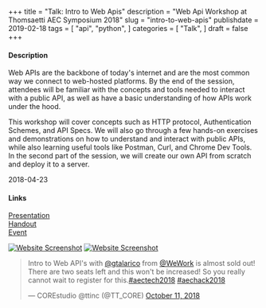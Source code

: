 +++
title = "Talk: Intro to Web Apis"
description = "Web Api Workshop at Thomsaetti AEC Symposium 2018"
slug = "intro-to-web-apis"
publishdate = 2019-02-18
tags = [
    "api",
    "python",
]
categories = [
    "Talk",
]
draft = false
+++

#### Description

Web APIs are the backbone of today's internet and are the most common way we connect to web-hosted platforms. By the end of the session, attendees will be familiar with the concepts and tools needed to interact with a public API, as well as have a basic understanding of how APIs work under the hood.

This workshop will cover concepts such as HTTP protocol, Authentication Schemes, and API Specs.  We will also go through a few hands-on exercises and demonstrations on how to understand and interact with public APIs, while also learning useful tools like Postman, Curl, and Chrome Dev Tools. In the second part of the session, we will create our own API from scratch and deploy it to a server.

2018-04-23

#### Links

<div class="links">
    <i class="fas fa-desktop"></i>
    <a href="https://docs.google.com/presentation/d/e/2PACX-1vQel77yAGm6d7GphYmCyKEYf-0iiN-3O4ONPGEAsTid6dEXTRZ4zpVGhQsQ0YuvNpWyQ5MPfycoZuxv/pub?start=false&loop=false&delayms=3000">Presentation</a>
    <br>
    <i class="fas fa-book-open"></i>
    <a href="https://docs.google.com/document/d/11fKBglfvK2F5WTJFz1d8Cj0jHlzjAZtadA2bMPO7c9E/edit?usp=sharing">Handout</a>
    <br>
    <i class="fas fa-link"></i>
    <a href="http://core.thorntontomasetti.com/event/aec-tech-2018-interpolations">Event</a>
</div>



[![Website Screenshot](/img/aec-2018.png)](http://core.thorntontomasetti.com/event/aec-tech-2018-interpolations/)
[![Website Screenshot](/img/aec-2018-workshop.jpeg)](http://core.thorntontomasetti.com/event/aec-tech-2018-interpolations/)

<blockquote class="twitter-tweet" data-lang="en"><p lang="en" dir="ltr">Intro to Web API&#39;s with <a href="https://twitter.com/gtalarico?ref_src=twsrc%5Etfw">@gtalarico</a> from <a href="https://twitter.com/WeWork?ref_src=twsrc%5Etfw">@WeWork</a> is almost sold out! There are two seats left and this won&#39;t be increased! So you really cannot wait to register for this.<a href="https://twitter.com/hashtag/aectech2018?src=hash&amp;ref_src=twsrc%5Etfw">#aectech2018</a> <a href="https://twitter.com/hashtag/aechack2018?src=hash&amp;ref_src=twsrc%5Etfw">#aechack2018</a></p>&mdash; COREstudio @ttinc (@TT_CORE) <a href="https://twitter.com/TT_CORE/status/1050381727779172352?ref_src=twsrc%5Etfw">October 11, 2018</a></blockquote>
<script async src="https://platform.twitter.com/widgets.js" charset="utf-8"></script>

